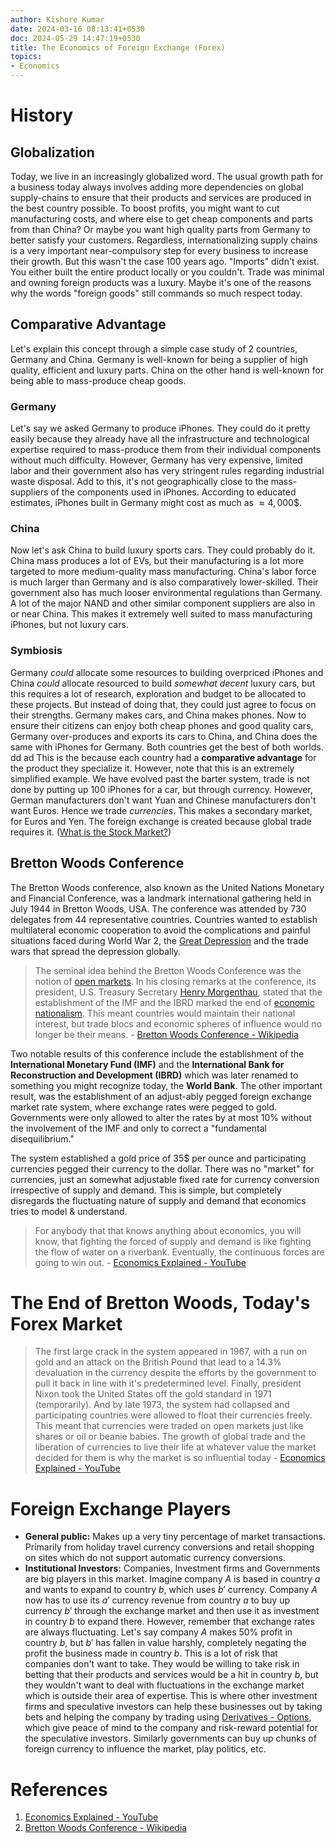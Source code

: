 ```yaml
---
author: Kishore Kumar
date: 2024-03-16 08:13:41+0530
doc: 2024-05-29 14:47:19+0530
title: The Economics of Foreign Exchange (Forex)
topics:
- Economics
---
```

# History
## Globalization
Today, we live in an increasingly globalized word. The usual growth path for a business today always involves adding more dependencies on global supply-chains to ensure that their products and services are produced in the best country possible. To boost profits, you might want to cut manufacturing costs, and where else to get cheap components and parts from than China? Or maybe you want high quality parts from Germany to better satisfy your customers. Regardless, internationalizing supply chains is a very important near-compulsory step for every business to increase their growth. But this wasn't the case 100 years ago. "Imports" didn't exist. You either built the entire product locally or you couldn't. Trade was minimal and owning foreign products was a luxury. Maybe it's one of the reasons why the words "foreign goods" still commands so much respect today. 
## Comparative Advantage
Let's explain this concept through a simple case study of 2 countries, Germany and China. Germany is well-known for being a supplier of high quality, efficient and luxury parts. China on the other hand is well-known for being able to mass-produce cheap goods. 
### Germany 
Let's say we asked Germany to produce iPhones. They could do it pretty easily because they already have all the infrastructure and technological expertise required to mass-produce them from their individual components without much difficulty. However, Germany has very expensive, limited labor and their government also has very stringent rules regarding industrial waste disposal. Add to this, it's not geographically close to the mass-suppliers of the components used in iPhones. According to educated estimates, iPhones built in Germany might cost as much as $\approx 4,000\$$. 
### China
Now let's ask China to build luxury sports cars. They could probably do it. China mass produces a lot of EVs, but their manufacturing is a lot more targeted to more medium-quality mass manufacturing. China's labor force is much larger than Germany and is also comparatively lower-skilled. Their government also has much looser environmental regulations than Germany. A lot of the major NAND and other similar component suppliers are also in or near China. This makes it extremely well suited to mass manufacturing iPhones, but not luxury cars. 
### Symbiosis
Germany _could_ allocate some resources to building overpriced iPhones and China _could_ allocate resourced to build *somewhat decent* luxury cars, but this requires a lot of research, exploration and budget to be allocated to these projects. But instead of doing that, they could just agree to focus on their strengths. Germany makes cars, and China makes phones. Now to ensure their citizens can enjoy both cheap phones and good quality cars, Germany over-produces and exports its cars to China, and China does the same with iPhones for Germany. Both countries get the best of both worlds. 
dd ad
This is the because each country had a **comparative advantage** for the product they specialize it.  However, note that this is an extremely simplified example. We have evolved past the barter system, trade is not done by putting up 100 iPhones for a car, but through currency. However, German manufacturers don't want Yuan and Chinese manufacturers don't want Euros. Hence we trade *currencies*. This makes a secondary market, for Euros and Yen. The foreign exchange is created because global trade requires it. ([What is the Stock Market?](/blog/what-is-the-stock-market))
## Bretton Woods Conference
The Bretton Woods conference, also known as the United Nations Monetary and Financial Conference, was a landmark international gathering held in July 1944 in Bretton Woods, USA. The conference was attended by 730 delegates from 44 representative countries. Countries wanted to establish multilateral economic cooperation to avoid the complications and painful situations faced during World War 2, the [Great Depression](/blog/great-depression) and the trade wars that spread the depression globally. 

>The seminal idea behind the Bretton Woods Conference was the notion of [open markets](https://en.wikipedia.org/wiki/Free_market "Free market"). In his closing remarks at the conference, its president, U.S. Treasury Secretary [Henry Morgenthau](https://en.wikipedia.org/wiki/Henry_Morgenthau_Jr. "Henry Morgenthau Jr."), stated that the establishment of the IMF and the IBRD marked the end of [economic nationalism](https://en.wikipedia.org/wiki/Economic_nationalism "Economic nationalism"). This meant countries would maintain their national interest, but trade blocs and economic spheres of influence would no longer be their means. - [Bretton Woods Conference - Wikipedia](https://en.wikipedia.org/wiki/Bretton_Woods_Conference)

Two notable results of this conference include the establishment of the **International Monetary Fund (IMF)** and the **International Bank for Reconstruction and Development (IBRD)** which was later renamed to something you might recognize today, the **World Bank**. The other important result, was the establishment of an adjust-ably pegged foreign exchange market rate system, where exchange rates were pegged to gold. Governments were only allowed to alter the rates by at most $10\%$ without the involvement of the IMF and only to correct a "fundamental disequilibrium."

The system established a gold price of 35$ per ounce and participating currencies pegged their currency to the dollar. There was no "market" for currencies, just an somewhat adjustable fixed rate for currency conversion irrespective of supply and demand. This is simple, but completely disregards the fluctuating nature of supply and demand that economics tries to model & understand. 

> For anybody that that knows anything about economics, you will know, that fighting the forced of supply and demand is like fighting the flow of water on a riverbank. Eventually, the continuous forces are going to win out. - [Economics Explained - YouTube](https://www.youtube.com/watch?v=ig_EO805rpA)

# The End of Bretton Woods, Today's Forex Market

>The first large crack in the system appeared in 1967, with a run on gold and an attack on the British Pound that lead to a 14.3% devaluation in the currency despite the efforts by the government to pull it back in line with it's predetermined level. Finally, president Nixon took the United States off the gold standard in 1971 (temporarily). And by late 1973, the system had collapsed and participating countries were allowed to float their currencies freely. This meant that currencies were traded on open markets just like shares or oil or beanie babies. The growth of global trade and the liberation of currencies to live their life at whatever value the market decided for them is why the market is so influential today - [Economics Explained - YouTube](https://www.youtube.com/watch?v=ig_EO805rpA)

# Foreign Exchange Players
- **General public:** Makes up a very tiny percentage of market transactions. Primarily from holiday travel currency conversions and retail shopping on sites which do not support automatic currency conversions. 
- **Institutional Investors:** Companies, Investment firms and Governments are big players in this market. Imagine company $A$ is based in country $a$ and wants to expand to country $b$, which uses $b'$ currency. Company $A$ now has to use its $a'$ currency revenue from country $a$ to buy up currency $b'$ through the exchange market and then use it as investment in country $b$ to expand there. However, remember that exchange rates are always fluctuating. Let's say company $A$ makes $50\%$ profit in country $b$, but $b'$ has fallen in value harshly, completely negating the profit the business made in country $b$. This is a lot of risk that companies don't want to take. They would be willing to take risk in betting that their products and services would be a hit in country $b$, but they wouldn't want to deal with fluctuations in the exchange market which is outside their area of expertise. This is where other investment firms and speculative investors can help these businesses out by taking bets and helping the company by trading using [Derivatives - Options](/blog/derivatives-options), which give peace of mind to the company and risk-reward potential for the speculative investors. Similarly governments can buy up chunks of foreign currency to influence the market, play politics, etc. 
# References
1. [Economics Explained - YouTube](https://www.youtube.com/watch?v=ig_EO805rpA)
2. [Bretton Woods Conference - Wikipedia](https://en.wikipedia.org/wiki/Bretton_Woods_Conference)